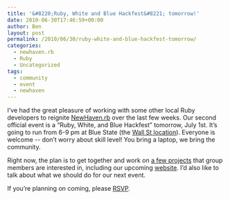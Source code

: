 ```yaml
---
title: '&#8220;Ruby, White and Blue Hackfest&#8221; tomorrow!'
date: 2010-06-30T17:46:59+00:00
author: Ben
layout: post
permalink: /2010/06/30/ruby-white-and-blue-hackfest-tomorrow/
categories:
  - newhaven.rb
  - Ruby
  - Uncategorized
tags:
  - community
  - event
  - newhaven
---
```

I&#8217;ve had the great pleasure of working with some other local Ruby developers to reignite [NewHaven.rb](http://www.twitter.com/newhavenrb) over the last few weeks. Our second official event is a &#8220;Ruby, White, and Blue Hackfest&#8221; tomorrow, July 1st. It&#8217;s going to run from 6-9 pm at Blue State (the [Wall St location](http://www.bluestatecoffee.com/stores/bsc-newhaven-wallst.php)). Everyone is welcome -- don&#8217;t worry about skill level! You bring a laptop, we bring the community.

Right now, the plan is to get together and work on [a few projects](http://github.com/newhavenrb) that group members are interested in, including our upcoming [website](http://github.com/newhavenrb/NHV-Ruby-site). I&#8217;d also like to talk about what we should do for our next event. 

If you&#8217;re planning on coming, please [RSVP](http://spreadsheets.google.com/viewform?formkey=dGlQQld3V3FWc3dsaWQzdXVvX01BZmc6MQ).